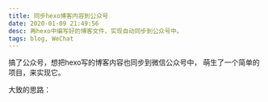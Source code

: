 ```yaml
---
title: 同步hexo博客内容到公众号
date: 2020-01-09 21:49:56
desc: 再hexo中编写好的博客文件，实现自动同步到公众号中。
tags: blog, WeChat
---
```


搞了公众号，想把hexo写的博客内容也同步到微信公众号中， 萌生了一个简单的项目，来实现它。

<!-- more -->

大致的思路：

